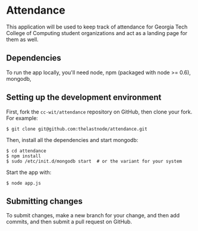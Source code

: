 # Attendance

This application will be used to keep track of attendance for Georgia
Tech College of Computing student organizations and act as a landing
page for them as well.

## Dependencies

To run the app locally, you'll need node, npm (packaged with node >=
0.6), mongodb, 

## Setting up the development environment

First, fork the `cc-wit/attendance` repository on GitHub, then clone
your fork. For example:

    $ git clone git@github.com:thelastnode/attendance.git

Then, install all the dependencies and start mongodb:

    $ cd attendance
    $ npm install
    $ sudo /etc/init.d/mongodb start  # or the variant for your system

Start the app with:

    $ node app.js

## Submitting changes

To submit changes, make a new branch for your change, and then add
commits, and then submit a pull request on GitHub.